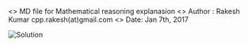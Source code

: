 <> MD file for Mathematical reasoning explanasion
<> Author : Rakesh Kumar cpp.rakesh(at)gmail.com
<> Date: Jan 7th, 2017

![Solution](https://github.com/cpp-rakesh/ProjectEuler/blob/master/problems/src/repo/Problem_63.png)
